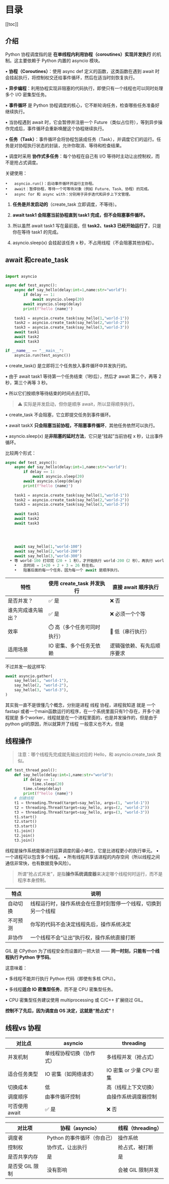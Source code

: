 # 目录

[[toc]]

## 介绍

Python 协程调度指的是 **在单线程内利用协程（coroutines）实现并发执行** 的机制。这主要依赖于 Python 内置的 asyncio 模块。

•	**协程（Coroutines）**：使用 async def 定义的函数，这类函数在遇到 await 时会挂起执行，将控制权交还给事件循环，然后在适当时刻恢复执行。

•	**异步编程**：利用协程实现非阻塞的代码执行，即使只有一个线程也可以同时处理多个 I/O 密集型任务。

•	**事件循环** 是 Python 协程调度的核心，它不断轮询任务，检查哪些任务准备好继续执行。

•	当协程遇到 await 时，它会暂停并注册一个 Future（类似占位符），等到异步操作完成后，事件循环会重新唤醒这个协程继续执行。

•	**任务（Task）**：事件循环会将协程包装成任务（Task），并调度它们的运行。任务是对协程执行状态的封装，允许你取消、等待和检查结果。

•	调度时采用 **协作式多任务**：每个协程在自己有 I/O 等待时主动让出控制权，而不是抢占式调度。

关键使用：

```
•	asyncio.run()：启动事件循环并运行主协程。
•	await：暂停协程，等待一个可等待对象（例如 Future、Task、协程）的完成。
•	async for 和 async with：分别用于异步迭代和异步上下文管理。

```

1.	**任务是并发启动的**（create_task 立即调度，不等待）。

2.	**await task1 会阻塞当前协程直到 task1 完成，但不会阻塞事件循环。**

3.	所以虽然 await task1 写在最前面，但 **task2、task3 已经开始运行了**，只是你在等待 task1 的完成。

4.	asyncio.sleep(x) 会挂起该任务 x 秒，不占用线程（不会阻塞其他协程）。

## await 和create_task

```python

import asyncio

async def test_async():
    async def say_hello(delay:int=1,name:str="world"):
        if delay == 1:
            await asyncio.sleep(20)
        await asyncio.sleep(delay)
        print(f"hello {name}")
    
    task1 = asyncio.create_task(say_hello(1,"world-1"))
    task2 = asyncio.create_task(say_hello(2,"world-2"))
    task3 = asyncio.create_task(say_hello(3,"world-3"))
    await task1
    await task2
    await task3

if __name__ == "__main__":
    asyncio.run(test_async())
```

•	create_task() 是立即将三个任务放入事件循环中并发执行的。

•	由于 await task1 等待第一个任务结束（1秒后），然后才 await 第二个，再等 2 秒，第三个再等 3 秒。

•	所以它们按顺序等待结束的时间点去打印。

> ⚠️ 实际是并发启动，但你是顺序 await，所以显得顺序执行。
> 

•	create_task 不会阻塞，它立即提交任务到事件循环。

•	await taskX **只会阻塞当前协程，不阻塞事件循环**，其他任务依然可以执行。

•	asyncio.sleep(x) 是**非阻塞的延时方法**，它只是“挂起”当前协程 x 秒，让出事件循环。

比较两个形式：

```python
async def test_async():
    async def say_hello(delay:int=1,name:str="world"):
        if delay == 1:
            await asyncio.sleep(20)
        await asyncio.sleep(delay)
        print(f"hello {name}")
    
    task1 = asyncio.create_task(say_hello(1,"world-1"))
    task2 = asyncio.create_task(say_hello(2,"world-2"))
    task3 = asyncio.create_task(say_hello(3,"world-3"))
    
    await task1
    await task2
    await task3
    
    
    
    
    await say_hello(1,"world-100")
    await say_hello(2,"world-200")
    await say_hello(3,"world-300")
  •	等 world-100 打印完（20 + 1 秒），才开始执行 world-200（2 秒），再执行 world-300（3 秒）。
	•	总时间 = 1+20 + 2 + 3 = 26 秒左右。
	•	阻塞后面的每一个任务，因为每一个 await 是顺序执行。
```

| **特性** | **使用** create_task **并发执行** | **直接** await **顺序执行** |
| --- | --- | --- |
| 是否并发？ | ✅ 是 | ❌ 否 |
| 谁先完成谁先输出？ | ✅ 是 | ❌ 必须一个个等 |
| 效率 | ⏱️ 高（多个任务可同时执行） | 🐌 低（串行执行） |
| 适用场景 | IO 密集、多个任务无依赖 | 逻辑强依赖、有先后顺序要求 |

不过并发一般这样写:

```python
await asyncio.gather(
    say_hello(1, "world-1"),
    say_hello(2, "world-2"),
    say_hello(3, "world-3"),
)
```

其实我一直不是很懂几个概念，分别是进程 线程 协程，进程我知道 就是 一个fastapi 或者一个main函数运行的程序，在一个系统里面只有1个存在，开多个进程就是 多个worker，线程就是在一个进程里面的，也是并发操作的，但是由于python gil的原因，所以就算开了线程 一般意义也不大，但是

## 线程操作

> 注意：哪个线程先完成就先输出对应的 Hello，和 asyncio.create_task 类似。
> 

```python
def test_thread_pool():
    def say_hello(delay:int=1,name:str="world"):
        if delay == 1:
            time.sleep(20)
        time.sleep(delay)
        print(f"hello {name}")
    # 创建线程
    t1 = threading.Thread(target=say_hello, args=(1, "world-1"))
    t2 = threading.Thread(target=say_hello, args=(2, "world-2"))
    t3 = threading.Thread(target=say_hello, args=(3, "world-3"))
    t1.start()
    t2.start()
    t3.start()
    t1.join()
    t2.join()
    t3.join()

```

线程是操作系统能够进行运算调度的最小单位，它是比进程更小的执行单元。
•	一个进程可以包含多个线程。
•	所有线程共享该进程的内存空间（所以线程之间通信非常快，也有数据竞争风险）。

> 所谓“抢占式并发”，是指**操作系统调度器**来决定哪个线程何时运行，而不是程序本身控制。
> 

| **特点** | **说明** |
| --- | --- |
| 自动切换 | 线程运行时，操作系统会在任意时刻暂停一个线程，切换到另一个线程 |
| 不可预测 | 你写的代码不会决定线程先后，操作系统决定 |
| 非协作 | 一个线程不会“让出”执行权，操作系统直接打断 |

GIL 是 CPython 为了线程安全而设置的一把大锁 —— **同一时刻，只能有一个线程执行 Python 字节码**。

这意味着：

•	多线程不能并行执行 Python 代码（即使有多核 CPU）。

•	多线程**适合 IO 密集型任务**，而不是 CPU 密集型任务。

•	CPU 密集型任务建议使用 multiprocessing 或 C/C++ 扩展绕过 GIL。

**控制不了先后，因为调度由 OS 决定，这就是“抢占式”！**

## 线程vs 协程

| **对比点** | asyncio | threading |
| --- | --- | --- |
| 并发机制 | 单线程协程切换（协作式） | 多线程并发（抢占式） |
| 适合任务类型 | IO 密集（如网络请求） | IO 密集 or 少量 CPU 密集 |
| 切换成本 | 低 | 高（线程上下文切换） |
| 调度顺序 | 由事件循环控制 | 由操作系统调度器控制 |
| 可否使用 await | ✅ 是 | ❌ 否 |

| **对比项** | **协程（asyncio）** | **线程（threading）** |
| --- | --- | --- |
| 调度者 | Python 的事件循环（你自己） | 操作系统 |
| 控制权 | 协作式，让出执行 | 抢占式，被打断 |
| 是否共享内存 | 是 | 是 |
| 是否受 GIL 限制 | 没有影响 | 会被 GIL 限制并发 |